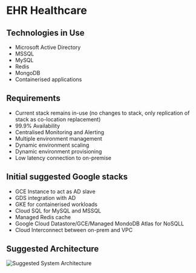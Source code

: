 # EHR Healthcare

## Technologies in Use
- Microsoft Active Directory
- MSSQL
- MySQL
- Redis
- MongoDB
- Containerised applications

## Requirements
- Current stack remains in-use (no changes to stack, only replication of stack as co-location replacement)
- 99.9% Availability
- Centralised Monitoring and Alerting
- Multiple environment management
- Dynamic environment scaling
- Dynamic environment provisioning
- Low latency connection to on-premise

## Initial suggested Google stacks
- GCE Instance to act as AD slave
- GDS integration with AD
- GKE for containerised workloads
- Cloud SQL for MySQL and MSSQL
- Managed Redis cache
- Google Cloud Datastore/GCE/Managed MondoDB Atlas for NoSQLL
- Cloud Interconnect between on-prem and VPC


## Suggested Architecture
![Suggested System Architecture](https://lucid.app/publicSegments/view/d3771e46-0018-4616-bc76-06beb928b783/image.png)